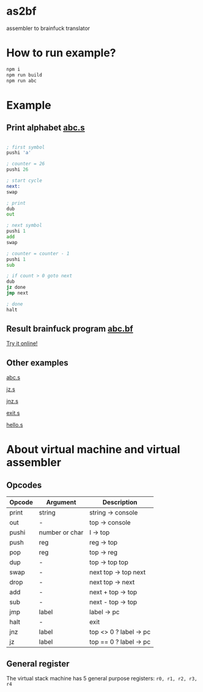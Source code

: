 as2bf
===========
assembler to brainfuck translator

# How to run example?

```sh
npm i
npm run build
npm run abc
```

# Example

##  Print alphabet [abc.s](examples/abc.s)

```asm

; first symbol
pushi 'a'

; counter = 26
pushi 26

; start cycle
next:
swap

; print 
dub
out

; next symbol
pushi 1
add
swap

; counter = counter - 1
pushi 1
sub

; if count > 0 goto next
dub
jz done
jmp next

; done
halt
```

## Result brainfuck program [abc.bf](examples/abc.bf)

[Try it online!](https://tio.run/##7dLBCsIwDADQDyrzC8J@ZPSggiCCB8Hvn45t9TDnBHV4eDmF0DZpeLvL9ng@XPentq1LNFWOpqpT5Jks/To@GyL6uJ8pHxpKaSjkrpTqHOXo@PfxcuR39zHp9mhX@j3plKatNt0b/WAz2cJGSvbilYhYdz/DYNXSYGtt@c/Wgw8@@OCDDz744IMPPvjggw8@@OCDDz744IMPPvjggw8@@OCDDz744IMPPvjggw8@@OCDDz744IMPPvjggw8@@OCDDz74fJ9P294A "brainfuck – Try It Online")


## Other examples

[abc.s](examples/abc.s)

[jz.s](examples/jz.s)

[jnz.s](examples/jnz.s)

[exit.s](examples/exit.s)

[hello.s](examples/hello.s)


# About virtual machine and virtual assembler

## Opcodes


| Opcode 	 | Argument 	 | Description               |
|--------	 |----------	 |-------------------------- |
| print  	 | string    	 | string → console          |
| out    	 | -         	 | top → console	         |
| pushi      | number or char| I → top                   |
| push       | reg           | reg → top                 |
| pop        | reg           | top → reg                 |
| dup        | -             | top → top top             |
| swap       | -             | next top → top next       |
| drop       | -             | next top → next           |
| add        | -             | next + top → top          |
| sub        | -             | next - top → top          |
| jmp        | label         | label → pc                |
| halt       | -             | exit                      | 
| jnz        | label         | top <> 0 ? label → pc     |
| jz         | label         | top == 0 ? label → pc     |

## General register

The virtual stack machine has 5 general purpose registers: `r0, r1, r2, r3, r4`


